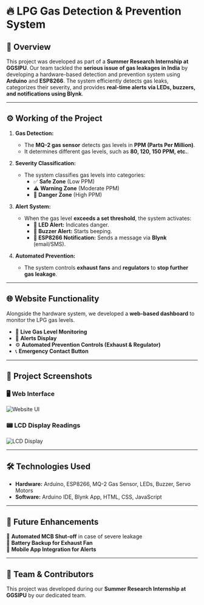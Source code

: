 # 🔥 LPG Gas Detection & Prevention System  

## 📌 Overview  
This project was developed as part of a **Summer Research Internship at GGSIPU**. Our team tackled the **serious issue of gas leakages in India** by developing a hardware-based detection and prevention system using **Arduino** and **ESP8266**. The system efficiently detects gas leaks, categorizes their severity, and provides **real-time alerts via LEDs, buzzers, and notifications using Blynk**.

---

## ⚙️ Working of the Project  
1. **Gas Detection:**  
   - The **MQ-2 gas sensor** detects gas levels in **PPM (Parts Per Million)**.  
   - It determines different gas levels, such as **80, 120, 150 PPM, etc.**.  

2. **Severity Classification:**  
   - The system classifies gas levels into categories:  
     - ✅ **Safe Zone** (Low PPM)  
     - ⚠️ **Warning Zone** (Moderate PPM)  
     - 🚨 **Danger Zone** (High PPM)  

3. **Alert System:**  
   - When the gas level **exceeds a set threshold**, the system activates:  
     - 🔴 **LED Alert:** Indicates danger.  
     - 📢 **Buzzer Alert:** Starts beeping.  
     - 📩 **ESP8266 Notification:** Sends a message via **Blynk** (email/SMS).  

4. **Automated Prevention:**  
   - The system controls **exhaust fans** and **regulators** to **stop further gas leakage**.  

---

## 🌐 Website Functionality  
Alongside the hardware system, we developed a **web-based dashboard** to monitor the LPG gas levels.  
- 📡 **Live Gas Level Monitoring**  
- 🔔 **Alerts Display**  
- ⚙️ **Automated Prevention Controls (Exhaust & Regulator)**  
- 📞 **Emergency Contact Button**  

---

## 📸 Project Screenshots  
### 🖥️ Web Interface  
![Website UI](https://github.com/user-attachments/assets/bd78249a-c26d-40f0-9884-e9c2944d64a4)  

### 📟 LCD Display Readings  
![LCD Display](https://github.com/user-attachments/assets/28e97938-6c28-4a53-80dd-0e81d7d5ddee)  

---

## 🛠️ Technologies Used  
- **Hardware:** Arduino, ESP8266, MQ-2 Gas Sensor, LEDs, Buzzer, Servo Motors  
- **Software:** Arduino IDE, Blynk App, HTML, CSS, JavaScript  

---

## 🚀 Future Enhancements  
🔹 **Automated MCB Shut-off** in case of severe leakage  
🔹 **Battery Backup for Exhaust Fan**  
🔹 **Mobile App Integration for Alerts**  

---

## 📌 Team & Contributors  
This project was developed during our **Summer Research Internship at GGSIPU** by our dedicated team.  
